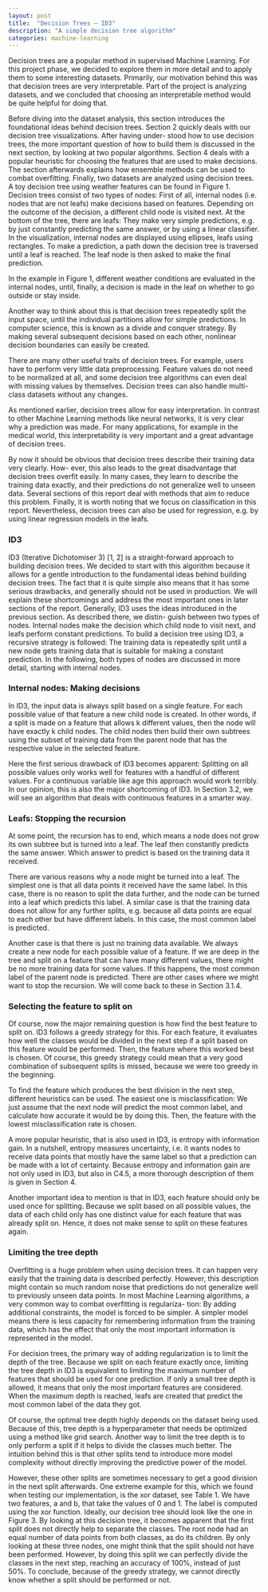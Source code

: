 ```yaml
---
layout: post
title:  "Decision Trees – ID3"
description: "A simple decision tree algorithm"
categories: machine-learning
---
```


Decision trees are a popular method in supervised Machine Learning. For this project phase, we decided to explore them in more detail and to apply them to some interesting datasets. Primarily, our motivation behind this was that decision trees are very interpretable. Part of the project is analyzing datasets, and we concluded that choosing an interpretable method would be quite helpful for doing that.

Before diving into the dataset analysis, this section introduces the foundational ideas behind decision trees. Section 2 quickly deals with our decision tree visualizations. After having under- stood how to use decision trees, the more important question of how to build them is discussed in the next section, by looking at two popular algorithms. Section 4 deals with a popular heuristic for choosing the features that are used to make decisions. The section afterwards explains how ensemble methods can be used to combat overfitting. Finally, two datasets are analyzed using decision trees.
A toy decision tree using weather features can be found in Figure 1. Decision trees consist of two types of nodes: First of all, internal nodes (i.e. nodes that are not leafs) make decisions based on features. Depending on the outcome of the decision, a different child node is visited next. At the bottom of the tree, there are leafs: They make very simple predictions, e.g. by just constantly predicting the same answer, or by using a linear classifier. In the visualization, internal nodes are displayed using ellipses, leafs using rectangles. To make a prediction, a path down the decision tree is traversed until a leaf is reached. The leaf node is then asked to make the final prediction.

In the example in Figure 1, different weather conditions are evaluated in the internal nodes, until, finally, a decision is made in the leaf on whether to go outside or stay inside.

Another way to think about this is that decision trees repeatedly split the input space, until the individual partitions allow for simple predictions. In computer science, this is known as a divide and conquer strategy. By making several subsequent decisions based on each other, nonlinear decision boundaries can easily be created.

There are many other useful traits of decision trees. For example, users have to perform very little data preprocessing. Feature values do not need to be normalized at all, and some decision
tree algorithms can even deal with missing values by themselves. Decision trees can also handle multi-class datasets without any changes.

As mentioned earlier, decision trees allow for easy interpretation. In contrast to other Machine Learning methods like neural networks, it is very clear why a prediction was made. For many applications, for example in the medical world, this interpretability is very important and a great advantage of decision trees.

By now it should be obvious that decision trees describe their training data very clearly. How- ever, this also leads to the great disadvantage that decision trees overfit easily. In many cases, they learn to describe the training data exactly, and their predictions do not generalize well to unseen data. Several sections of this report deal with methods that aim to reduce this problem.
Finally, it is worth noting that we focus on classification in this report. Nevertheless, decision trees can also be used for regression, e.g. by using linear regression models in the leafs.

### ID3

ID3 (Iterative Dichotomiser 3) [1, 2] is a straight-forward approach to building decision trees. We decided to start with this algorithm because it allows for a gentle introduction to the fundamental ideas behind building decision trees. The fact that it is quite simple also means that it has some serious drawbacks, and generally should not be used in production. We will explain these shortcomings and address the most important ones in later sections of the report.
Generally, ID3 uses the ideas introduced in the previous section. As described there, we distin- guish between two types of nodes. Internal nodes make the decision which child node to visit next, and leafs perform constant predictions. To build a decision tree using ID3, a recursive strategy is followed: The training data is repeatedly split until a new node gets training data that is suitable for making a constant prediction.
In the following, both types of nodes are discussed in more detail, starting with internal nodes.

### Internal nodes: Making decisions
In ID3, the input data is always split based on a single feature. For each possible value of that feature a new child node is created. In other words, if a split is made on a feature that allows k different values, then the node will have exactly k child nodes. The child nodes then build their own subtrees using the subset of training data from the parent node that has the respective value in the selected feature.

Here the first serious drawback of ID3 becomes apparent: Splitting on all possible values only works well for features with a handful of different values. For a continuous variable like age this approach would work terribly. In our opinion, this is also the major shortcoming of ID3. In Section 3.2, we will see an algorithm that deals with continuous features in a smarter way.

### Leafs: Stopping the recursion
At some point, the recursion has to end, which means a node does not grow its own subtree but is turned into a leaf. The leaf then constantly predicts the same answer. Which answer to predict is based on the training data it received.

There are various reasons why a node might be turned into a leaf. The simplest one is that all data points it received have the same label. In this case, there is no reason to split the data further, and the node can be turned into a leaf which predicts this label. A similar case is that the training data does not allow for any further splits, e.g. because all data points are equal to each other but have different labels. In this case, the most common label is predicted.

Another case is that there is just no training data available. We always create a new node for each possible value of a feature. If we are deep in the tree and split on a feature that can have many different values, there might be no more training data for some values. If this happens, the most common label of the parent node is predicted.
There are other cases where we might want to stop the recursion. We will come back to these in Section 3.1.4.

### Selecting the feature to split on
Of course, now the major remaining question is how find the best feature to split on. ID3 follows a greedy strategy for this. For each feature, it evaluates how well the classes would be divided in the next step if a split based on this feature would be performed. Then, the feature where this worked best is chosen. Of course, this greedy strategy could mean that a very good combination of subsequent splits is missed, because we were too greedy in the beginning.

To find the feature which produces the best division in the next step, different heuristics can be used. The easiest one is misclassification: We just assume that the next node will predict the most common label, and calculate how accurate it would be by doing this. Then, the feature with the lowest misclassification rate is chosen.

A more popular heuristic, that is also used in ID3, is entropy with information gain. In a nutshell, entropy measures uncertainty, i.e. it wants nodes to receive data points that mostly have the same label so that a prediction can be made with a lot of certainty. Because entropy and information gain are not only used in ID3, but also in C4.5, a more thorough description of them is given in Section 4.

Another important idea to mention is that in ID3, each feature should only be used once for splitting. Because we split based on all possible values, the data of each child only has one distinct value for each feature that was already split on. Hence, it does not make sense to split on these features again.

### Limiting the tree depth
Overfitting is a huge problem when using decision trees. It can happen very easily that the training data is described perfectly. However, this description might contain so much random noise that predictions do not generalize well to previously unseen data points.
In most Machine Learning algorithms, a very common way to combat overfitting is regulariza- tion: By adding additional constraints, the model is forced to be simpler. A simpler model means there is less capacity for remembering information from the training data, which has the effect that only the most important information is represented in the model.

For decision trees, the primary way of adding regularization is to limit the depth of the tree. Because we split on each feature exactly once, limiting the tree depth in ID3 is equivalent to limiting the maximum number of features that should be used for one prediction. If only a small tree depth is allowed, it means that only the most important features are considered. When the maximum depth is reached, leafs are created that predict the most common label of the data they got.

Of course, the optimal tree depth highly depends on the dataset being used. Because of this, tree depth is a hyperparameter that needs be optimized using a method like grid search.
Another way to limit the tree depth is to only perform a split if it helps to divide the classes much better. The intuition behind this is that other splits tend to introduce more model complexity without directly improving the predictive power of the model.

However, these other splits are sometimes necessary to get a good division in the next split afterwards. One extreme example for this, which we found when testing our implementation, is the xor dataset, see Table 1. We have two features, a and b, that take the values of 0 and 1. The label is computed using the xor function. Ideally, our decision tree should look like the one in Figure 3.
By looking at this decision tree, it becomes apparent that the first split does not directly help to separate the classes. The root node had an equal number of data points from both classes, as do its children. By only looking at these three nodes, one might think that the split should not have been performed. However, by doing this split we can perfectly divide the classes in the next step, reaching an accuracy of 100%, instead of just 50%. To conclude, because of the greedy strategy, we cannot directly know whether a split should be performed or not.
